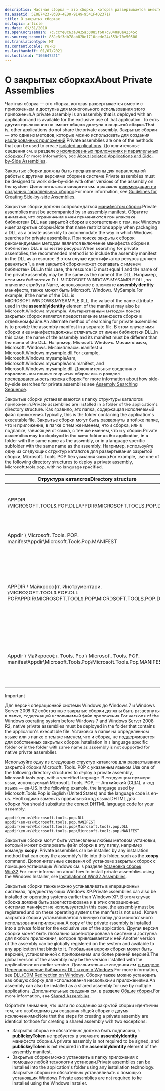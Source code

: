 ```yaml
---
description: Частная сборка — это сборка, которая развертывается вместе с приложением и доступна для монопольного использования этого приложения.
ms.assetid: 5E0E7423-85BD-4ED0-9149-9541F4D2371F
title: О закрытых сборках
ms.topic: article
ms.date: 05/31/2018
ms.openlocfilehash: 7c7ccfe8c63a8435a33085f607c2040a0a42345c
ms.sourcegitcommit: 831e8f3db78ab820e1710cede244553c70e50500
ms.translationtype: MT
ms.contentlocale: ru-RU
ms.lasthandoff: 01/07/2021
ms.locfileid: "105647351"
---
```

# <a name="about-private-assemblies"></a><span data-ttu-id="c0a6f-103">О закрытых сборках</span><span class="sxs-lookup"><span data-stu-id="c0a6f-103">About Private Assemblies</span></span>

<span data-ttu-id="c0a6f-104">Частная сборка — это сборка, которая развертывается вместе с приложением и доступна для монопольного использования этого приложения.</span><span class="sxs-lookup"><span data-stu-id="c0a6f-104">A private assembly is an assembly that is deployed with an application and is available for the exclusive use of that application.</span></span> <span data-ttu-id="c0a6f-105">То есть другие приложения не имеют общего доступа к закрытой сборке.</span><span class="sxs-lookup"><span data-stu-id="c0a6f-105">That is, other applications do not share the private assembly.</span></span> <span data-ttu-id="c0a6f-106">Закрытые сборки — это один из методов, которые можно использовать для создания [изолированных приложений](isolated-applications.md).</span><span class="sxs-lookup"><span data-stu-id="c0a6f-106">Private assemblies are one of the methods that can be used to create [isolated applications](isolated-applications.md).</span></span> <span data-ttu-id="c0a6f-107">Дополнительные сведения см. в разделе [о изолированных приложениях и параллельных сборках](about-isolated-applications-and-side-by-side-assemblies.md).</span><span class="sxs-lookup"><span data-stu-id="c0a6f-107">For more information, see [About Isolated Applications and Side-by-Side Assemblies](about-isolated-applications-and-side-by-side-assemblies.md).</span></span>

<span data-ttu-id="c0a6f-108">Закрытые сборки должны быть предназначены для параллельной работы с другими версиями сборки в системе.</span><span class="sxs-lookup"><span data-stu-id="c0a6f-108">Private assemblies must be designed to work side-by-side with other versions of the assembly on the system.</span></span> <span data-ttu-id="c0a6f-109">Дополнительные сведения см. в разделе [рекомендации по созданию параллельных сборок](guidelines-for-creating-side-by-side-assemblies.md).</span><span class="sxs-lookup"><span data-stu-id="c0a6f-109">For more information, see [Guidelines for Creating Side-by-side Assemblies](guidelines-for-creating-side-by-side-assemblies.md).</span></span>

<span data-ttu-id="c0a6f-110">Закрытые сборки должны сопровождаться [манифестом сборки](assembly-manifests.md).</span><span class="sxs-lookup"><span data-stu-id="c0a6f-110">Private assemblies must be accompanied by an [assembly manifest](assembly-manifests.md).</span></span> <span data-ttu-id="c0a6f-111">Обратите внимание, что ограничения имен применяются при упаковке библиотеки DLL как закрытой сборки в соответствии с тем, как Windows ищет закрытые сборки.</span><span class="sxs-lookup"><span data-stu-id="c0a6f-111">Note that name restrictions apply when packaging a DLL as a private assembly to accommodate the way in which Windows searches for private assemblies.</span></span> <span data-ttu-id="c0a6f-112">При поиске закрытых сборок рекомендуемым методом является включение манифеста сборки в библиотеку DLL в качестве ресурса.</span><span class="sxs-lookup"><span data-stu-id="c0a6f-112">When searching for private assemblies, the recommended method is to include the assembly manifest in the DLL as a resource.</span></span> <span data-ttu-id="c0a6f-113">В этом случае идентификатор ресурса должен равняться 1, а имя закрытой сборки может совпадать с именем библиотеки DLL.</span><span class="sxs-lookup"><span data-stu-id="c0a6f-113">In this case, the resource ID must equal 1 and the name of the private assembly may be the same as the name of the DLL.</span></span> <span data-ttu-id="c0a6f-114">Например, если имя библиотеки DLL MICROSOFT.WINDOWS.MYSAMPLE.DLL, то значение атрибута Name, используемое в элементе **assemblyIdentity** манифеста, также может быть Microsoft. Windows. MySample.</span><span class="sxs-lookup"><span data-stu-id="c0a6f-114">For example, if the name of the DLL is MICROSOFT.WINDOWS.MYSAMPLE.DLL, the value of the name attribute used in the **assemblyIdentity** element of the manifest may also be Microsoft.Windows.mysample.</span></span> <span data-ttu-id="c0a6f-115">Альтернативным методом поиска закрытых сборок является предоставление манифеста сборки в отдельном файле.</span><span class="sxs-lookup"><span data-stu-id="c0a6f-115">An alternate method of searching for private assemblies is to provide the assembly manifest in a separate file.</span></span> <span data-ttu-id="c0a6f-116">В этом случае имя сборки и ее манифеста должны отличаться от имени библиотеки DLL.</span><span class="sxs-lookup"><span data-stu-id="c0a6f-116">In this case, the name of the assembly and its manifest must be different than the name of the DLL.</span></span> <span data-ttu-id="c0a6f-117">Например, Microsoft. Windows. Мисамплеасм, Microsoft. Windows. Мисамплеасм. manifest и Microsoft.Windows.mysample.dll.</span><span class="sxs-lookup"><span data-stu-id="c0a6f-117">For example, Microsoft.Windows.mysampleAsm, Microsoft.Windows.mysampleAsm.manifest, and Microsoft.Windows.mysample.dll.</span></span> <span data-ttu-id="c0a6f-118">Дополнительные сведения о параллельном поиске закрытых сборок см. в разделе [последовательность поиска сборок](assembly-searching-sequence.md).</span><span class="sxs-lookup"><span data-stu-id="c0a6f-118">For more information about how side-by-side searches for private assemblies see [Assembly Searching Sequence](assembly-searching-sequence.md).</span></span>

<span data-ttu-id="c0a6f-119">Закрытые сборки устанавливаются в папку структуры каталогов приложения.</span><span class="sxs-lookup"><span data-stu-id="c0a6f-119">Private assemblies are installed in a folder of the application's directory structure.</span></span> <span data-ttu-id="c0a6f-120">Как правило, это папка, содержащая исполняемый файл приложения.</span><span class="sxs-lookup"><span data-stu-id="c0a6f-120">Typically, this is the folder containing the application's executable file.</span></span> <span data-ttu-id="c0a6f-121">Закрытые сборки могут быть развернуты в той же папке, что и приложение, в папке с тем же именем, что и сборка, или в подпапке, зависящей от языка, с тем же именем, что и у сборки.</span><span class="sxs-lookup"><span data-stu-id="c0a6f-121">Private assemblies may be deployed in the same folder as the application, in a folder with the same name as the assembly, or in a language specific subfolder with the same name as the assembly.</span></span> <span data-ttu-id="c0a6f-122">Например, используйте одну из следующих структур каталогов для развертывания закрытой сборки, Microsoft. Tools. POP без указания языка.</span><span class="sxs-lookup"><span data-stu-id="c0a6f-122">For example, use one of the following directory structures to deploy a private assembly, Microsoft.tools.pop, with no language specified.</span></span>



| <span data-ttu-id="c0a6f-123">Структура каталогов</span><span class="sxs-lookup"><span data-stu-id="c0a6f-123">Directory structure</span></span>                                       | <span data-ttu-id="c0a6f-124">Описание</span><span class="sxs-lookup"><span data-stu-id="c0a6f-124">Description</span></span>                                                                                            |
|-----------------------------------------------------------|--------------------------------------------------------------------------------------------------------|
| <span data-ttu-id="c0a6f-125">APPDIR \\MICROSOFT.TOOLS.POP.DLL</span><span class="sxs-lookup"><span data-stu-id="c0a6f-125">APPDIR\\MICROSOFT.TOOLS.POP.DLL</span></span>                           | <span data-ttu-id="c0a6f-126">Манифест развертывается как ресурс в библиотеке DLL.</span><span class="sxs-lookup"><span data-stu-id="c0a6f-126">The manifest is deployed as a resource in the DLL.</span></span>                                                     |
| <span data-ttu-id="c0a6f-127">Appdir \\ Microsoft. Tools. POP. manifest</span><span class="sxs-lookup"><span data-stu-id="c0a6f-127">Appdir\\Microsoft.Tools.Pop.MANIFEST</span></span>                      | <span data-ttu-id="c0a6f-128">Манифест развертывается как отдельный файл.</span><span class="sxs-lookup"><span data-stu-id="c0a6f-128">The manifest is deployed as a separate file.</span></span>                                                           |
| <span data-ttu-id="c0a6f-129">APPDIR \\ Майкрософт. Инструментари. \\MICROSOFT.TOOLS.POP.DLL POP</span><span class="sxs-lookup"><span data-stu-id="c0a6f-129">APPDIR\\MICROSOFT.TOOLS.POP\\MICROSOFT.TOOLS.POP.DLL</span></span>      | <span data-ttu-id="c0a6f-130">Манифест развертывается как ресурс в библиотеке DLL, который находится во вложенной папке с именем сборки.</span><span class="sxs-lookup"><span data-stu-id="c0a6f-130">The manifest is deployed as a resource in the DLL, which is in a subfolder having the assembly's name.</span></span> |
| <span data-ttu-id="c0a6f-131">Appdir \\ Майкрософт. Tools. Pop \\ Microsoft. Tools. POP. manifest</span><span class="sxs-lookup"><span data-stu-id="c0a6f-131">Appdir\\Microsoft.Tools.Pop\\Microsoft.Tools.Pop.MANIFEST</span></span> | <span data-ttu-id="c0a6f-132">Манифест развертывается как отдельный файл во вложенной папке с именем сборки.</span><span class="sxs-lookup"><span data-stu-id="c0a6f-132">The manifest is deployed as a separate file in a subfolder having the assembly's name.</span></span>                 |



 

> [!IMPORTANT]
>
> <span data-ttu-id="c0a6f-133">Для версий операционной системы Windows до Windows 7 и Windows Server 2008 R2 собственные закрытые сборки должны быть развернуты в папке, содержащей исполняемый файл приложения.</span><span class="sxs-lookup"><span data-stu-id="c0a6f-133">For versions of the Windows operating system before Windows 7 and Windows Server 2008 R2, native private assemblies must be deployed in the folder that contains the application's executable file.</span></span> <span data-ttu-id="c0a6f-134">Установка в папке на определенном языке или в папке с тем же именем, что и сборка, не поддерживается для собственных закрытых сборок.</span><span class="sxs-lookup"><span data-stu-id="c0a6f-134">Installation in a language specific folder or in the folder with same name as assembly is not supported for native private assemblies.</span></span>

 

<span data-ttu-id="c0a6f-135">Используйте одну из следующих структур каталогов для развертывания закрытой сборки Microsoft. Tools. POP с указанным языком.</span><span class="sxs-lookup"><span data-stu-id="c0a6f-135">Use one of the following directory structures to deploy a private assembly, Microsoft.tools.pop, with a specified language.</span></span> <span data-ttu-id="c0a6f-136">В следующем примере язык, используемый Microsoft. Tools. POP, — Английский (США), а код языка — en-US.</span><span class="sxs-lookup"><span data-stu-id="c0a6f-136">In the following example, the language used by Microsoft.Tools.Pop is English (United States) and the language code is en-us.</span></span> <span data-ttu-id="c0a6f-137">Необходимо заменить правильный код языка DHTML для сборки.</span><span class="sxs-lookup"><span data-stu-id="c0a6f-137">You should substitute the correct DHTML language code for your assembly.</span></span>

``` syntax
appdir\en-us\Microsoft.tools.pop.DLL
appdir\en-us\Microsoft.tools.pop.MANIFEST
appdir\en-us\Microsoft.tools.pop\Microsoft.tools.pop.DLL
appdir\en-us\Microsoft.tools.pop\Microsoft.tools.pop.MANIFEST
```

<span data-ttu-id="c0a6f-138">Закрытые сборки могут быть установлены любым методом установки, который может скопировать файл сборки в эту папку, например команду **xcopy** .</span><span class="sxs-lookup"><span data-stu-id="c0a6f-138">Private assemblies can be installed by any installation method that can copy the assembly's file into this folder, such as the **xcopy** command.</span></span> <span data-ttu-id="c0a6f-139">Дополнительные сведения об установке закрытых сборок с помощью установщик Windows см. в разделе [Установка сборок Win32](../msi/installation-of-win32-assemblies.md).</span><span class="sxs-lookup"><span data-stu-id="c0a6f-139">For more information about how to install private assemblies using the Windows Installer, see [Installation of Win32 Assemblies](../msi/installation-of-win32-assemblies.md).</span></span>

<span data-ttu-id="c0a6f-140">Закрытые сборки также можно устанавливать в операционных системах, предшествующих Windows XP.</span><span class="sxs-lookup"><span data-stu-id="c0a6f-140">Private assemblies can also be installed on operating systems earlier than Windows XP.</span></span> <span data-ttu-id="c0a6f-141">В этом случае сборка должна быть зарегистрирована и в этих операционных системах манифест не используется.</span><span class="sxs-lookup"><span data-stu-id="c0a6f-141">In this case, the assembly must be registered and on these operating systems the manifest is not used.</span></span> <span data-ttu-id="c0a6f-142">Копия закрытой сборки устанавливается в личную папку для монопольного использования приложения.</span><span class="sxs-lookup"><span data-stu-id="c0a6f-142">A copy of the private assembly is installed into a private folder for the exclusive use of the application.</span></span> <span data-ttu-id="c0a6f-143">Другая версия сборки может быть глобально зарегистрирована в системе и доступна для любого приложения, которое привязывается к ней.</span><span class="sxs-lookup"><span data-stu-id="c0a6f-143">Another version of the assembly can be globally registered on the system and available to any application that binds to it.</span></span> <span data-ttu-id="c0a6f-144">Глобальная версия сборки может быть версией, установленной с приложением или более ранней версией.</span><span class="sxs-lookup"><span data-stu-id="c0a6f-144">The global version of the assembly may be the version installed with the application or an earlier version.</span></span> <span data-ttu-id="c0a6f-145">Дополнительные сведения см. [в разделе Перенаправление библиотек DLL и com в Windows](dll-com-redirection-on-windows.md).</span><span class="sxs-lookup"><span data-stu-id="c0a6f-145">For more information, see [DLL/COM Redirection on Windows](dll-com-redirection-on-windows.md).</span></span> <span data-ttu-id="c0a6f-146">Сборку также можно установить как общую сборку для использования несколькими приложениями.</span><span class="sxs-lookup"><span data-stu-id="c0a6f-146">An assembly can also be installed as a shared assembly for use by multiple applications.</span></span> <span data-ttu-id="c0a6f-147">Дополнительные сведения см. в разделе [Общие сборки](/windows/desktop/Msi/shared-assemblies).</span><span class="sxs-lookup"><span data-stu-id="c0a6f-147">For more information, see [Shared Assemblies](/windows/desktop/Msi/shared-assemblies).</span></span>

<span data-ttu-id="c0a6f-148">Обратите внимание, что шаги по созданию закрытой сборки идентичны тем, что необходимо для создания общей сборки с двумя исключениями:</span><span class="sxs-lookup"><span data-stu-id="c0a6f-148">Note that the steps for creating a private assembly are identical to those for creating a shared assembly with two exceptions:</span></span>

-   <span data-ttu-id="c0a6f-149">Закрытая сборка не обязательно должна быть подписана, а **publickeyToken** не требуется в элементе **assemblyIdentity** манифеста сборки.</span><span class="sxs-lookup"><span data-stu-id="c0a6f-149">A private assembly is not required to be signed, and **publickeyToken** is not required in the **assemblyIdentity** element of the assembly manifest.</span></span>
-   <span data-ttu-id="c0a6f-150">Закрытые сборки можно установить в папку приложения с помощью любой технологии установки.</span><span class="sxs-lookup"><span data-stu-id="c0a6f-150">Private assemblies can be installed into the application's folder using any installation technology.</span></span> <span data-ttu-id="c0a6f-151">Закрытые сборки не обязательно устанавливать с помощью установщик Windows.</span><span class="sxs-lookup"><span data-stu-id="c0a6f-151">Private assemblies are not required to be installed using the Windows Installer.</span></span>

 

 
